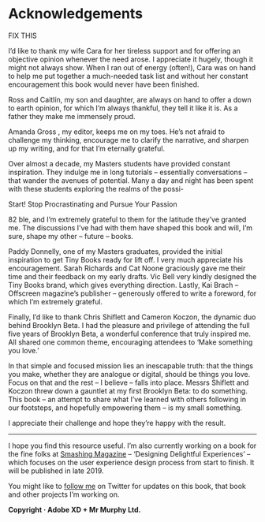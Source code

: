 Acknowledgements
================

FIX THIS

I’d like to thank my wife Cara for her tireless support and for offering an objective opinion whenever the need arose. I appreciate it hugely, though it might not always show. When I ran out of energy (often!), Cara was on hand to help me put together a much-needed task list and without her constant encouragement this book would never have been finished.

Ross and Caitlín, my son and daughter, are always on hand to offer a down to earth opinion, for which I’m always thankful, they tell it like it is. As a father they make me immensely proud.

Amanda Gross , my editor, keeps me on my toes. He’s not afraid to challenge my thinking, encourage me to clarify the narrative, and sharpen up my writing, and for that I’m eternally grateful.

Over almost a decade, my Masters students have provided constant inspiration. They indulge me in long tutorials – essentially conversations – that wander the avenues of potential. Many a day and night has been spent with these students exploring the realms of the possi-

Start! Stop Procrastinating and Pursue Your Passion

82 ble, and I’m extremely grateful to them for the latitude they’ve granted me. The discussions I’ve had with them have shaped this book and will, I’m sure, shape my other – future – books.

Paddy Donnelly, one of my Masters graduates, provided the initial inspiration to get Tiny Books ready for lift off. I very much appreciate his encouragement. Sarah Richards and Cat Noone graciously gave me their time and their feedback on my early drafts. Vic Bell very kindly designed the Tiny Books brand, which gives everything direction. Lastly, Kai Brach – Offscreen magazine’s publisher – generously offered to write a foreword, for which I’m extremely grateful.

Finally, I’d like to thank Chris Shiflett and Cameron Koczon, the dynamic duo behind Brooklyn Beta. I had the pleasure and privilege of attending the full five years of Brooklyn Beta, a wonderful conference that truly inspired me. All shared one common theme, encouraging attendees to ‘Make something you love.’

In that simple and focused mission lies an inescapable truth: that the things you make, whether they are analogue or digital, should be things you love. Focus on that and the rest – I believe – falls into place. Messrs Shiflett and Koczon threw down a gauntlet at my first Brooklyn Beta: to do something. This book – an attempt to share what I’ve learned with others following in our footsteps, and hopefully empowering them – is my small something.

I appreciate their challenge and hope they’re happy with the result.


---


I hope you find this resource useful. I’m also currently working on a book for the fine folks at [Smashing Magazine](https://www.smashingmagazine.com) – ‘Designing Delightful Experiences’ – which focuses on the user experience design process from start to finish. It will be published in late 2019.

You might like to [follow me](https://www.twitter.com/fehler) on Twitter for updates on this book, that book and other projects I’m working on.

**Copyright · Adobe XD + Mr Murphy Ltd.**
